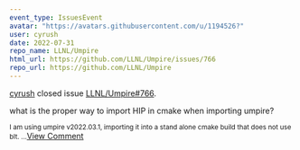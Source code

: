 ```yaml
---
event_type: IssuesEvent
avatar: "https://avatars.githubusercontent.com/u/1194526?"
user: cyrush
date: 2022-07-31
repo_name: LLNL/Umpire
html_url: https://github.com/LLNL/Umpire/issues/766
repo_url: https://github.com/LLNL/Umpire
---
```


<a href='https://github.com/cyrush' target='_blank'>cyrush</a> closed issue <a href='https://github.com/LLNL/Umpire/issues/766' target='_blank'>LLNL/Umpire#766</a>.

<p>what is the proper way to import HIP in cmake when importing umpire?</p><small>I am using umpire v2022.03.1, importing it into a stand alone cmake build that does not use blt. ...</small><a href='https://github.com/LLNL/Umpire/issues/766' target='_blank'>View Comment</a>